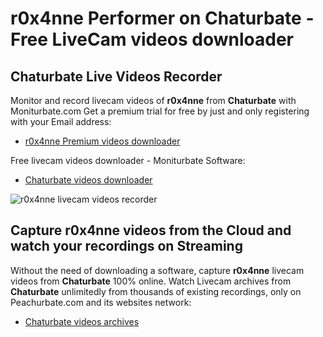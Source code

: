 # r0x4nne Performer on Chaturbate - Free LiveCam videos downloader

## Chaturbate Live Videos Recorder

Monitor and record livecam videos of **r0x4nne** from **Chaturbate** with Moniturbate.com
Get a premium trial for free by just and only registering with your Email address:
* [r0x4nne Premium videos downloader](https://moniturbate.com/request-demo-licence-key.html)

Free livecam videos downloader - Moniturbate Software:
* [Chaturbate videos downloader](https://moniturbate.com/moniturbate-download-software.html)

![r0x4nne livecam videos recorder](https://peachurnet.com/templates/moniturbate-software.png)


## Capture r0x4nne videos from the Cloud and watch your recordings on Streaming

Without the need of downloading a software, capture **r0x4nne** livecam videos from **Chaturbate** 100% online.
Watch Livecam archives from **Chaturbate** unlimitedly from thousands of existing recordings, only on Peachurbate.com and its websites network:
* [Chaturbate videos archives](https://peachurnet.com/)